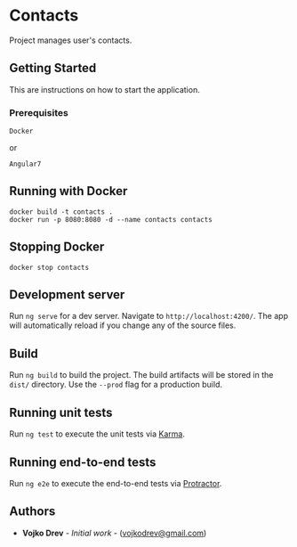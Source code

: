# Contacts

Project manages user's contacts.

## Getting Started

This are instructions on how to start the application.

### Prerequisites

```
Docker
```

or

```
Angular7
```

## Running with Docker

```
docker build -t contacts .
docker run -p 8080:8080 -d --name contacts contacts
```

## Stopping Docker

```
docker stop contacts
```

## Development server

Run `ng serve` for a dev server. Navigate to `http://localhost:4200/`. The app will automatically reload if you change any of the source files.

## Build

Run `ng build` to build the project. The build artifacts will be stored in the `dist/` directory. Use the `--prod` flag for a production build.

## Running unit tests

Run `ng test` to execute the unit tests via [Karma](https://karma-runner.github.io).

## Running end-to-end tests

Run `ng e2e` to execute the end-to-end tests via [Protractor](http://www.protractortest.org/).

## Authors

* **Vojko Drev** - *Initial work* - (vojkodrev@gmail.com)